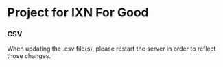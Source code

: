 # Project for IXN For Good

### CSV
When updating the .csv file(s), please restart the server in order to reflect those changes.